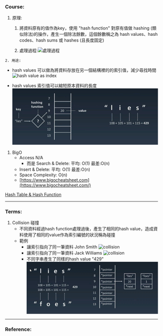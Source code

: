 
### Course:
   
   1. 原理:
      1. 將資料原有的值作為key，使用 "hash function" 對原有值做 hashing (類似除法)的操作，產生一個除法餘數，這個餘數稱之為 hash values、hash codes、hash sums 或 hashes (且長度固定)
      
      2. 處理過程:![處理過程](https://upload.wikimedia.org/wikipedia/commons/thumb/5/58/Hash_table_4_1_1_0_0_1_0_LL.svg/1200px-Hash_table_4_1_1_0_0_1_0_LL.svg.png)



    2. 用途:
   - hash values 可以做為將資料存放在另一個結構裡的的索引值，減少尋找時間 <br>
      ![hash value as index](https://yourbasic.org/algorithms/hash-table.png) 

   - hash values 索引值可以縮短原本資料的長度 <br>
      ![hashing string](https://github.com/avgsteve/DataStructure_Algorithm_Notes/blob/main/90.ScreenShot/hashTable_hashFunction.jpg?raw=true)
    

   1. BigO
      - Access N/A
         - 而是 Search & Delete: 平均: O(1)  最差:O(n)
      - Insert & Delete: 平均: O(1)  最差:O(n)
      - Space Complexity: O(n)
      - [https://www.bigocheatsheet.com](https://www.bigocheatsheet.com/)


  [Hash Table & Hash Function](https://www.udemy.com/course/master-the-coding-interview-data-structures-algorithms/learn/lecture/12310838#questions)



***

### Terms:

1. Collision 碰撞
   - 不同資料經過hash function處理過後，產生了相同的hash value，造成資料使用了相同的value作為索引編號的狀況稱為碰撞
   - 範例
      - 讓索引指向了同一筆資料 John Smith ![collision](https://upload.wikimedia.org/wikipedia/commons/thumb/3/34/HASHTB32.svg/362px-HASHTB32.svg.png)   
      - 讓索引指向了同一筆資料 Jack Williams ![collision](https://www.algolist.net/img/hash-table-chaining.png)
      - 不同字串產生了同樣的hash value "429" ![collision](https://github.com/avgsteve/DataStructure_Algorithm_Notes/blob/main/90.ScreenShot/hashTable_collision.jpg?raw=true)
   

***

### Reference:

